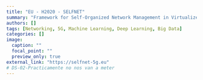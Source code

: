 ```yaml
---
title: "EU - H2020 - SELFNET"
summary: "Framework for Self-Organized Network Management in Virtualized and Software Defined Networks."
authors: []
tags: [Networking, 5G, Machine Learning, Deep Learning, Big Data]
categories: []
image:
  caption: ""
  focal_point: ""
  preview_only: true
external_link: "https://selfnet-5g.eu"
# DS-02-Practicamente no nos van a meter
---
```

